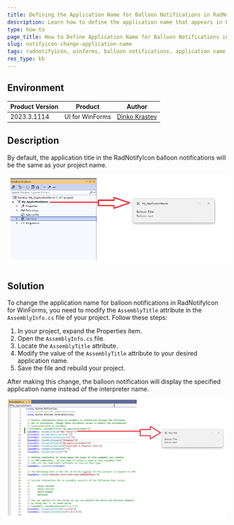 ```yaml
---
title: Defining the Application Name for Balloon Notifications in RadNotifyIcon for WinForms
description: Learn how to define the application name that appears in balloon notifications using RadNotifyIcon for WinForms.
type: how-to
page_title: How to Define Application Name for Balloon Notifications in RadNotifyIcon for WinForms
slug: notifyicon-change-application-name
tags: radnotifyicon, winforms, balloon notifications, application name, customize, assemblyinfo
res_type: kb
---
```


## Environment

|Product Version|Product|Author|
|----|----|----|
|2023.3.1114|UI for WinForms|[Dinko Krastev](https://www.telerik.com/blogs/author/dinko-krastev)|

## Description

By default, the application title in the RadNotifyIcon balloon notifications will be the same as your project name.

![notifyicon-change-application-name 001](images/notifyicon-change-application-name_1.png)

## Solution

To change the application name for balloon notifications in RadNotifyIcon for WinForms, you need to modify the `AssemblyTitle` attribute in the `AssemblyInfo.cs` file of your project. Follow these steps:

1. In your project, expand the Properties item.
2. Open the `AssemblyInfo.cs` file.
3. Locate the `AssemblyTitle` attribute.
4. Modify the value of the `AssemblyTitle` attribute to your desired application name.
5. Save the file and rebuild your project.

After making this change, the balloon notification will display the specified application name instead of the interpreter name.

![notifyicon-change-application-name 002](images/notifyicon-change-application-name_2.png)

